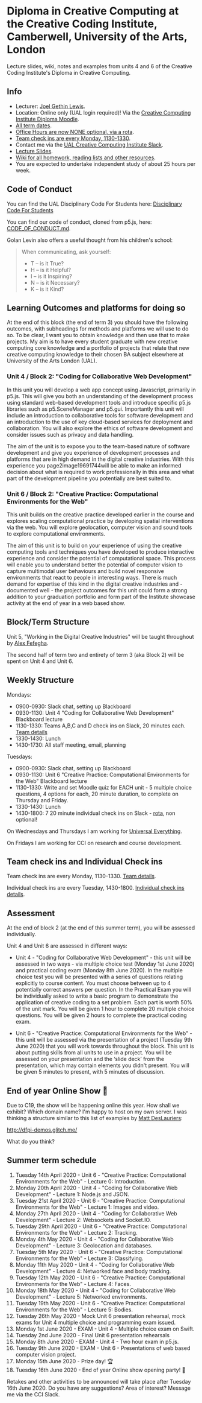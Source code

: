 # Diploma in Creative Computing at the Creative Coding Institute, Camberwell, University of the Arts, London

Lecture slides, wiki, notes and examples from units 4 and 6 of the Creative Coding Institute's Diploma in Creative Computing.

## Info

- Lecturer: [Joel Gethin Lewis](https://joelgethinlewis.com/).
- Location: Online only (UAL login required)! Via the [Creative Computing Institute Diploma Moodle](https://moodle.arts.ac.uk/course/view.php?id=38027).
- [All term dates](https://www.arts.ac.uk/students/term-dates).
- [Office Hours are now NONE optional, via a rota](ROTA.md).
- [Team check ins are every Monday, 1130-1330](TEAMS.md).
- Contact me via the [UAL Creative Computing Institute Slack](https://ual-cci.slack.com).
- [Lecture Slides](https://jgl.github.io/CCIDiploma-Summer2020/).
- [Wiki for all homework, reading lists and other resources](https://github.com/JGL/CCIDiploma-Summer2020/wiki).
- You are expected to undertake independent study of about 25 hours per week.

## Code of Conduct

You can find the UAL Disciplinary Code For Students here: [Disciplinary Code For Students](https://www.arts.ac.uk/study-at-ual/academic-regulations/student-regulations/disciplinary-code-for-students)

You can find our code of conduct, cloned from p5.js, here: [CODE_OF_CONDUCT.md](CODE_OF_CONDUCT.md).

Golan Levin also offers a useful thought from his children's school:

> When communicating, ask yourself:
>
> - T – is it True?
> - H – is it Helpful?
> - I – is it Inspiring?
> - N – is it Necessary?
> - K – is it Kind?

## Learning Outcomes and platforms for doing so

At the end of this block (the end of term 3) you should have the following outcomes, with subheadings for methods and platforms we will use to do so. To be clear, I want you to obtain knowledge and then use that to make projects. My aim is to have every student graduate with new creative computing core knowledge and a portfolio of projects that relate that new creative computing knowledge to their chosen BA subject elsewhere at University of the Arts London (UAL).

### Unit 4 / Block 2: "Coding for Collaborative Web Development"

In this unit you will develop a web app concept using Javascript, primarily in p5.js. This will give you both an understanding of the development process using standard web-based development tools and introduce specific p5.js libraries such as p5.SceneManager and p5.gui. Importantly this unit will include an introduction to collaborative tools for software development and an introduction to the use of key cloud-based services for deployment and collaboration. You will also explore the ethics of software development and consider issues such as privacy and data handling.

The aim of the unit is to expose you to the team-based nature of software development and give you experience of development processes and platforms that are in high demand in the digital creative industries. With this experience you page2image19691744will be able to make an informed decision about what is required to work professionally in this area and what part of the development pipeline you potentially are best suited to.

### Unit 6 / Block 2: "Creative Practice: Computational Environments for the Web"

This unit builds on the creative practice developed earlier in the course and explores scaling computational practice by developing spatial interventions via the web. You will explore geolocation, computer vision and sound tools to explore computational environments.

The aim of this unit is to build on your experience of using the creative computing tools and techniques you have developed to produce interactive experience and consider the potential of computational space. This process will enable you to understand better the potential of computer vision to capture multimodal user behaviours and build novel responsive environments that react to people in interesting ways. There is much demand for expertise of this kind in the digital creative industries and - documented well - the project outcomes for this unit could form a strong addition to your graduation portfolio and form part of the Institute showcase activity at the end of year in a web based show.

## Block/Term Structure

Unit 5, "Working in the Digital Creative Industries" will be taught throughout by [Alex Fefegha](https://www.comuzi.xyz/).

The second half of term two and entirety of term 3 (aka Block 2) will be spent on Unit 4 and Unit 6.

## Weekly Structure

Mondays:

- 0900-0930: Slack chat, setting up Blackboard
- 0930-1130: Unit 4 "Coding for Collaborative Web Development" Blackboard lecture
- 1130-1330: Teams A,B,C and D check ins on Slack, 20 minutes each. [Team details](TEAMS.md)
- 1330-1430: Lunch
- 1430-1730: All staff meeting, email, planning

Tuesdays:

- 0900-0930: Slack chat, setting up Blackboard
- 0930-1130: Unit 6 "Creative Practice: Computational Environments for the Web" Blackboard lecture
- 1130-1330: Write and set Moodle quiz for EACH unit - 5 multiple choice questions, 4 options for each, 20 minute duration, to complete on Thursday and Friday.
- 1330-1430: Lunch
- 1430-1800: 7 20 minute individual check ins on Slack - [rota](ROTA.md), non optional!

On Wednesdays and Thursdays I am working for [Universal Everything](https://universaleverything.com/).

On Fridays I am working for CCI on research and course development.

## Team check ins and Individual Check ins

Team check ins are every Monday, 1130-1330. [Team details](TEAMS.md).

Individual check ins are every Tuesday, 1430-1800. [Individual check ins details](ROTA.md).

## Assessment

At the end of block 2 (at the end of this summer term), you will be assessed individually.

Unit 4 and Unit 6 are assessed in different ways:

- Unit 4 - "Coding for Collaborative Web Development" - this unit will be assessed in two ways - via multiple choice test (Monday 1st June 2020) and practical coding exam (Monday 8th June 2020). In the multiple choice test you will be presented with a series of questions relating explicitly to course content. You must choose between up to 4 potentially correct answers per question. In the Practical Exam you will be individually asked to write a basic program to demonstrate the application of creative coding to a set problem. Each part is worth 50% of the unit mark. You will be given 1 hour to complete 20 multiple choice questions. You will be given 2 hours to complete the practical coding exam.

- Unit 6 - "Creative Practice: Computational Environments for the Web" - this unit will be assessed via the presentation of a project (Tuesday 9th June 2020) that you will work towards throughout the block. This unit is about putting skills from all units to use in a project. You will be assessed on your presentation and the ‘slide deck’ from the presentation, which may contain elements you didn't present. You will be given 5 minutes to present, with 5 minutes of discussion.

## End of year Online Show 🥳

Due to C19, the show will be happening online this year. How shall we exhibit? Which domain name? I'm happy to host on my own server. I was thinking a structure similar to this list of examples by [Matt DesLauriers](https://www.mattdesl.com/):

<http://dfpi-demos.glitch.me/>

What do you think?

## Summer term schedule

1. Tuesday 14th April 2020 - Unit 6 - "Creative Practice: Computational Environments for the Web" - Lecture 0: Introduction.
2. Monday 20th April 2020 - Unit 4 - "Coding for Collaborative Web Development" - Lecture 1: Node.js and JSON.
3. Tuesday 21st April 2020 - Unit 6 - "Creative Practice: Computational Environments for the Web" - Lecture 1: Images and video.
4. Monday 27th April 2020 - Unit 4 - "Coding for Collaborative Web Development" - Lecture 2: Websockets and Socket.IO.
5. Tuesday 29th April 2020 - Unit 6 - "Creative Practice: Computational Environments for the Web" - Lecture 2: Tracking.
6. Monday 4th May 2020 - Unit 4 - "Coding for Collaborative Web Development" - Lecture 3: Geolocation and databases.
7. Tuesday 5th May 2020 - Unit 6 - "Creative Practice: Computational Environments for the Web" - Lecture 3: Classifying.
8. Monday 11th May 2020 - Unit 4 - "Coding for Collaborative Web Development" - Lecture 4: Networked face and body tracking.
9. Tuesday 12th May 2020 - Unit 6 - "Creative Practice: Computational Environments for the Web" - Lecture 4: Faces.
10. Monday 18th May 2020 - Unit 4 - "Coding for Collaborative Web Development" - Lecture 5: Networked environments.
11. Tuesday 19th May 2020 - Unit 6 - "Creative Practice: Computational Environments for the Web" - Lecture 5: Bodies.
12. Tuesday 26th May 2020 - Mock Unit 6 presentation rehearsal, mock exams for Unit 4 multiple choice and programming exam issued.
13. Monday 1st June 2020 - EXAM - Unit 4 - Multiple choice exam on Swift.
14. Tuesday 2nd June 2020 - Final Unit 6 presentation rehearsals
15. Monday 8th June 2020 - EXAM - Unit 4 - Two hour exam in p5.js.
16. Tuesday 9th June 2020 - EXAM - Unit 6 - Presentations of web based computer vision project.
17. Monday 15th June 2020 - Prize day! 🏆
18. Tuesday 16th June 2020 - End of year Online show opening party! 🎉

Retakes and other activities to be announced will take place after Tuesday 16th June 2020. Do you have any suggestions? Area of interest? Message me via the CCI Slack.

